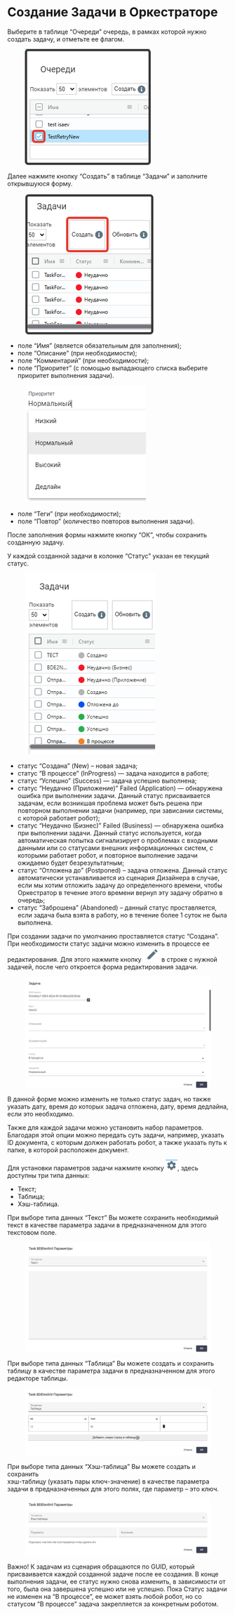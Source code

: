 # Создание Задачи в Оркестраторе

Выберите в таблице “Очереди” очередь, в рамках которой нужно создать задачу, и отметьте ее флагом.&#x20;

<figure><img src="../../../../.gitbook/assets/2025-04-14_21-39-26.png" alt=""><figcaption></figcaption></figure>

Далее нажмите кнопку “Создать” в таблице “Задачи” и заполните открывшуюся форму.

<figure><img src="../../../../.gitbook/assets/изображение (5) (1) (1) (1) (1) (1) (1) (1).png" alt=""><figcaption></figcaption></figure>

* поле “Имя” (является обязательным для заполнения);
* поле “Описание”  (при необходимости);
* поле “Комментарий” (при необходимости);
* поле “Приоритет” (с помощью выпадающего списка выберите приоритет выполнения задачи).

<figure><img src="../../../../.gitbook/assets/приоритет.png" alt=""><figcaption></figcaption></figure>

* поле “Теги” (при необходимости);
* поле “Повтор” (количество повторов выполнения задачи).

После заполнения формы нажмите кнопку “ОК”, чтобы сохранить созданную задачу.

У каждой созданной задачи в колонке “Статус” указан ее текущий статус.&#x20;

<figure><img src="../../../../.gitbook/assets/изображение (29) (1) (1).png" alt=""><figcaption></figcaption></figure>

* статус “Создана” (New) – новая задача;
* статус “В процессе” (InProgress) — задача находится в работе;
* статус “Успешно” (Success) — задача успешно выполнена;
* статус “Неудачно (Приложение)” Failed (Application) — обнаружена ошибка при выполнении задачи. Данный статус присваивается задачам, если возникшая проблема может быть решена при повторном выполнении задачи (например, при зависании системы, с которой работает робот);
* статус “Неудачно (Бизнес)” Failed (Business) — обнаружена ошибка при выполнении задачи. Данный статус используется, когда автоматическая попытка сигнализирует о проблемах с входными данными или со статусами внешних информационных систем, с которыми работает робот, и повторное выполнение задачи ожидаемо будет безрезультатным;
* статус “Отложена до” (Postponed) – задача отложена. Данный статус автоматически устанавливается из сценария Дизайнера в случае, если мы хотим отложить задачу до определенного времени, чтобы Оркестратор в течение этого времени вернул эту задачу обратно в очередь;
* статус “Заброшена” (Abandoned) – данный статус проставляется, если задача была взята в работу, но в течение более 1 суток не была выполнена.

При создании задачи по умолчанию проставляется статус “Создана”. При необходимости статус задачи можно изменить в процессе ее редактирования. Для этого нажмите кнопку ![](<../../../../.gitbook/assets/изображение (31) (1) (1).png>) в строке с нужной задачей, после чего откроется форма редактирования задачи.

<figure><img src="../../../../.gitbook/assets/изображение (32) (1) (1).png" alt=""><figcaption></figcaption></figure>

В данной форме можно изменить не только статус задач, но также указать дату, время до которых задача отложена, дату, время дедлайна, если это необходимо.

Также для каждой задачи можно установить набор параметров. Благодаря этой опции можно передать суть задачи, например, указать ID документа, с которым должен работать робот, а также указать путь к папке, в которой расположен документ.

Для установки параметров задачи нажмите кнопку ![](<../../../../.gitbook/assets/изображение (33) (1) (1).png>), здесь доступны три типа данных:

* Текст;
* Таблица;
* Хэш-таблица.

При выборе типа данных “Текст” Вы можете сохранить необходимый текст в качестве параметра задачи в предназначенном для этого текстовом поле.&#x20;

<figure><img src="../../../../.gitbook/assets/изображение (34) (1) (1).png" alt=""><figcaption></figcaption></figure>

При выборе типа данных “Таблица” Вы можете создать и сохранить таблицу в качестве параметра задачи в предназначенном для этого редакторе таблицы.

<figure><img src="../../../../.gitbook/assets/2025-04-14_22-13-08.png" alt=""><figcaption></figcaption></figure>

При выборе типа данных  “Хэш-таблица” Вы можете создать и сохранить\
хэш-таблицу (указать пары ключ-значение) в качестве параметра задачи в предназначенных для этого полях, где параметр – это ключ.

<figure><img src="../../../../.gitbook/assets/изображение (35) (1).png" alt=""><figcaption></figcaption></figure>

Важно! К задачам из сценария обращаются по GUID, который присваивается каждой созданной задаче после ее создания. В конце выполнения задачи, ее статус нужно снова изменить, в зависимости от того, была она завершена успешно или не успешно. Пока Статус задачи не изменен на “В процессе”, ее может взять любой робот, но со статусом “В процессе” задача закрепляется за конкретным роботом.
